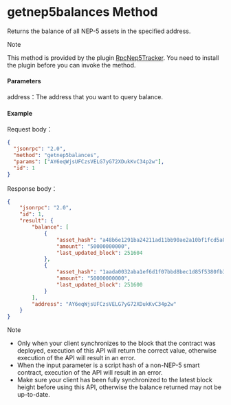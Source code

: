 # getnep5balances Method

Returns the balance of all NEP-5 assets in the specified address.

> [!Note]
>
> This method is provided by the plugin [RpcNep5Tracker](https://github.com/neo-project/neo-plugins/releases). You need to install the plugin before you can invoke the method.

#### Parameters

address：The address that you want to query balance.

#### Example

Request body：

```json
{
  "jsonrpc": "2.0",
  "method": "getnep5balances",
  "params": ["AY6eqWjsUFCzsVELG7yG72XDukKvC34p2w"],
  "id": 1
}
```

Response body：

```json
{
    "jsonrpc": "2.0",
    "id": 1,
    "result": {
        "balance": [
            {
                "asset_hash": "a48b6e1291ba24211ad11bb90ae2a10bf1fcd5a8",
                "amount": "50000000000",
                "last_updated_block": 251604
            },
            {
                "asset_hash": "1aada0032aba1ef6d1f07bbd8bec1d85f5380fb3",
                "amount": "50000000000",
                "last_updated_block": 251600
            }
        ],
        "address": "AY6eqWjsUFCzsVELG7yG72XDukKvC34p2w"
    }
}
```



> [!Note]
> 
>- Only when your client synchronizes to the block that the contract was deployed, execution of this API will return the correct value, otherwise execution of the API will result in an error. 
> - When the input parameter is a script hash of a non-NEP-5 smart contract, execution of the API will result in an error. 
>- Make sure your client has been fully synchronized to the latest block height before using this API, otherwise the balance returned may not be up-to-date.

